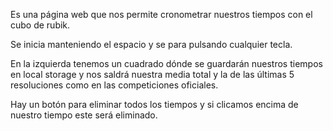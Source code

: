 Es una página web que nos permite cronometrar nuestros tiempos con el cubo de rubik.

Se inicia manteniendo el espacio y se para pulsando cualquier tecla.

En la izquierda tenemos un cuadrado dónde se guardarán nuestros tiempos en local storage y nos saldrá nuestra media total y la de las últimas 5 resoluciones como en las competiciones oficiales.

Hay un botón para eliminar todos los tiempos y si clicamos encima de nuestro tiempo este será eliminado.
